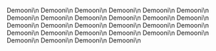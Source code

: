 Demooni\n
Demooni\n
Demooni\n
Demooni\n
Demooni\n
Demooni\n
Demooni\n
Demooni\n
Demooni\n
Demooni\n
Demooni\n
Demooni\n
Demooni\n
Demooni\n
Demooni\n
Demooni\n
Demooni\n
Demooni\n
Demooni\n
Demooni\n
Demooni\n
Demooni\n
Demooni\n
Demooni\n
Demooni\n
Demooni\n
Demooni\n
Demooni\n

